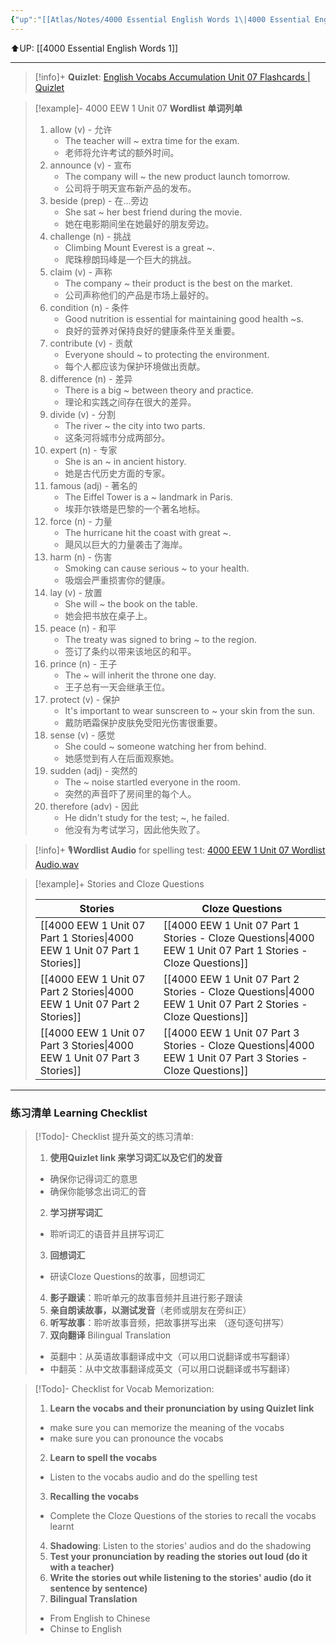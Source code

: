 ```yaml
---
{"up":"[[Atlas/Notes/4000 Essential English Words 1\|4000 Essential English Words 1]]","dg-publish":true,"permalink":"/atlas/notes/4000-eew-1-unit-07-80/","dgPassFrontmatter":true}
---
```


⬆️UP: [[4000 Essential English Words 1]]

---
> [!info]+ **Quizlet**: [English Vocabs Accumulation Unit 07 Flashcards | Quizlet](https://quizlet.com/916329510/english-vocabs-accumulation-set-07-flash-cards/?i=1vbzw5&x=1qqt)


> [!example]- 4000 EEW 1 Unit 07 **Wordlist 单词列单**
> 1. allow (v) - 允许
>     - The teacher will ~ extra time for the exam.
>     - 老师将允许考试的额外时间。
> 2. announce (v) - 宣布
>     - The company will ~ the new product launch tomorrow.
>     - 公司将于明天宣布新产品的发布。
> 3. beside (prep) - 在...旁边
>     - She sat ~ her best friend during the movie.
>     - 她在电影期间坐在她最好的朋友旁边。
> 4. challenge (n) - 挑战
>     - Climbing Mount Everest is a great ~.
>     - 爬珠穆朗玛峰是一个巨大的挑战。
> 5. claim (v) - 声称
>     - The company ~ their product is the best on the market.
>     - 公司声称他们的产品是市场上最好的。
> 6. condition (n) - 条件
>     - Good nutrition is essential for maintaining good health ~s.
>     - 良好的营养对保持良好的健康条件至关重要。
> 7. contribute (v) - 贡献
>     - Everyone should ~ to protecting the environment.
>     - 每个人都应该为保护环境做出贡献。
> 8. difference (n) - 差异
>     - There is a big ~ between theory and practice.
>     - 理论和实践之间存在很大的差异。
> 9. divide (v) - 分割
>     - The river ~ the city into two parts.
>     - 这条河将城市分成两部分。
> 10. expert (n) - 专家
>     - She is an ~ in ancient history.
>     - 她是古代历史方面的专家。
> 11. famous (adj) - 著名的
>     - The Eiffel Tower is a ~ landmark in Paris.
>     - 埃菲尔铁塔是巴黎的一个著名地标。
> 12. force (n) - 力量
>     - The hurricane hit the coast with great ~.
>     - 飓风以巨大的力量袭击了海岸。
> 13. harm (n) - 伤害
>     - Smoking can cause serious ~ to your health.
>     - 吸烟会严重损害你的健康。
> 14. lay (v) - 放置
>     - She will ~ the book on the table.
>     - 她会把书放在桌子上。
> 15. peace (n) - 和平
>     - The treaty was signed to bring ~ to the region.
>     - 签订了条约以带来该地区的和平。
> 16. prince (n) - 王子
>     - The ~ will inherit the throne one day.
>     - 王子总有一天会继承王位。
> 17. protect (v) - 保护
>     - It's important to wear sunscreen to ~ your skin from the sun.
>     - 戴防晒霜保护皮肤免受阳光伤害很重要。
> 18. sense (v) - 感觉
>     - She could ~ someone watching her from behind.
>     - 她感觉到有人在后面观察她。
> 19. sudden (adj) - 突然的
>     - The ~ noise startled everyone in the room.
>     - 突然的声音吓了房间里的每个人。
> 20. therefore (adv) - 因此
>     - He didn't study for the test; ~, he failed.
>     - 他没有为考试学习，因此他失败了。


> [!info]+ 🎙️**Wordlist Audio** for spelling test: [4000 EEW 1 Unit 07 Wordlist Audio.wav]()

> [!example]+ Stories and Cloze Questions
>
> | Stories                               | Cloze Questions                                         |
> | ------------------------------------- | ------------------------------------------------------- |
> | [[4000 EEW 1 Unit 07 Part 1 Stories\|4000 EEW 1 Unit 07 Part 1 Stories]] | [[4000 EEW 1 Unit 07 Part 1 Stories - Cloze Questions\|4000 EEW 1 Unit 07 Part 1 Stories - Cloze Questions]] |
> | [[4000 EEW 1 Unit 07 Part 2 Stories\|4000 EEW 1 Unit 07 Part 2 Stories]] | [[4000 EEW 1 Unit 07 Part 2 Stories - Cloze Questions\|4000 EEW 1 Unit 07 Part 2 Stories - Cloze Questions]] |
> | [[4000 EEW 1 Unit 07 Part 3 Stories\|4000 EEW 1 Unit 07 Part 3 Stories]] | [[4000 EEW 1 Unit 07 Part 3 Stories - Cloze Questions\|4000 EEW 1 Unit 07 Part 3 Stories - Cloze Questions]] |


---

### 练习清单 Learning Checklist

> [!Todo]- Checklist 提升英文的练习清单:
> 1. **使用Quizlet link 来学习词汇以及它们的发音** 
>	- 确保你记得词汇的意思 
>	- 确保你能够念出词汇的音 
> 2. **学习拼写词汇** 
>	- 聆听词汇的语音并且拼写词汇 
> 3. **回想词汇**
>	- 研读Cloze Questions的故事，回想词汇 
> 4. **影子跟读**：聆听单元的故事音频并且进行影子跟读 
> 5. **亲自朗读故事，以测试发音**（老师或朋友在旁纠正）
> 6. **听写故事**：聆听故事音频，把故事拼写出来 （逐句逐句拼写）
> 7. **双向翻译** Bilingual Translation 
>	- 英翻中：从英语故事翻译成中文（可以用口说翻译或书写翻译）
>	- 中翻英：从中文故事翻译成英文（可以用口说翻译或书写翻译）

> [!Todo]- Checklist for Vocab Memorization:
> 
> 1. **Learn the vocabs and their pronunciation by using Quizlet link**
>	- make sure you can memorize the meaning of the vocabs
>	- make sure you can pronounce the vocabs
> 2. **Learn to spell the vocabs**
>	- Listen to the vocabs audio and do the spelling test
> 3. **Recalling the vocabs**
>	- Complete the Cloze Questions of the stories to recall the vocabs learnt
> 4. **Shadowing**: Listen to the stories' audios and do the shadowing
> 5. **Test your pronunciation by reading the stories out loud (do it with a teacher)**
> 6. **Write the stories out while listening to the stories' audio (do it sentence by sentence)**
> 7. **Bilingual Translation** 
> 	- From English to Chinese
> 	- Chinse to English
